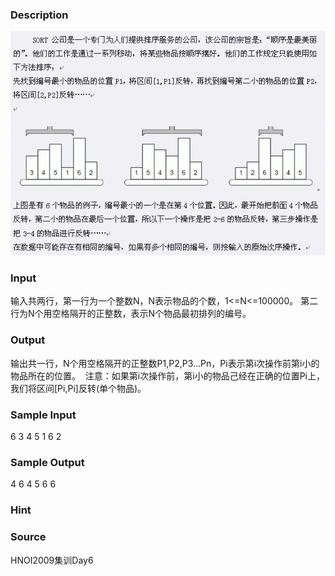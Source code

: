 
### Description
![](/JudgeOnline/images/1552.jpg)
### Input
输入共两行，第一行为一个整数N，N表示物品的个数，1<=N<=100000。
第二行为N个用空格隔开的正整数，表示N个物品最初排列的编号。
### Output
输出共一行，N个用空格隔开的正整数P1,P2,P3…Pn，Pi表示第i次操作前第i小的物品所在的位置。 
注意：如果第i次操作前，第i小的物品己经在正确的位置Pi上，我们将区间[Pi,Pi]反转(单个物品)。
### Sample Input
6
3 4 5 1 6 2
### Sample Output
4 6 4 5 6 6
### Hint

### Source
HNOI2009集训Day6
